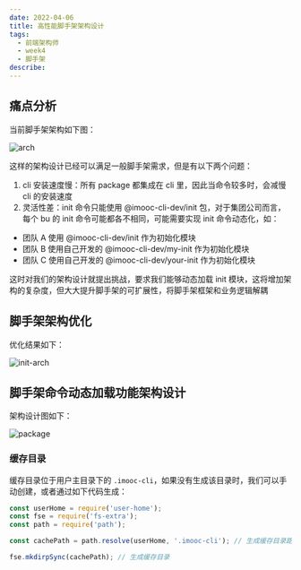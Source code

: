 ```yaml
---
date: 2022-04-06
title: 高性能脚手架架构设计
tags:
  - 前端架构师
  - week4
  - 脚手架
describe:
---
```


## 痛点分析

当前脚手架架构如下图：

![arch](https://oss.filway.cn/filway-blog/5fe4a37908dd3d1b13720561.jpg)

这样的架构设计已经可以满足一般脚手架需求，但是有以下两个问题：

1. cli 安装速度慢：所有 package 都集成在 cli 里，因此当命令较多时，会减慢 cli 的安装速度
2. 灵活性差：init 命令只能使用 @imooc-cli-dev/init 包，对于集团公司而言，每个 bu 的 init 命令可能都各不相同，可能需要实现 init 命令动态化，如：

- 团队 A 使用 @imooc-cli-dev/init 作为初始化模块
- 团队 B 使用自己开发的 @imooc-cli-dev/my-init 作为初始化模块
- 团队 C 使用自己开发的 @imooc-cli-dev/your-init 作为初始化模块

这时对我们的架构设计就提出挑战，要求我们能够动态加载 init 模块，这将增加架构的复杂度，但大大提升脚手架的可扩展性，将脚手架框架和业务逻辑解耦



## 脚手架架构优化

优化结果如下：

![init-arch](https://oss.filway.cn/filway-blog/5fe4a38e0843547a16001459.jpg)



## 脚手架命令动态加载功能架构设计

架构设计图如下：

![package](https://oss.filway.cn/filway-blog/5fe4a3a408c7620016001303.jpg)



### 缓存目录

缓存目录位于用户主目录下的 `.imooc-cli`，如果没有生成该目录时，我们可以手动创建，或者通过如下代码生成：

```js
const userHome = require('user-home');
const fse = require('fs-extra');
const path = require('path');

const cachePath = path.resolve(userHome, '.imooc-cli'); // 生成缓存目录路径

fse.mkdirpSync(cachePath); // 生成缓存目录
```